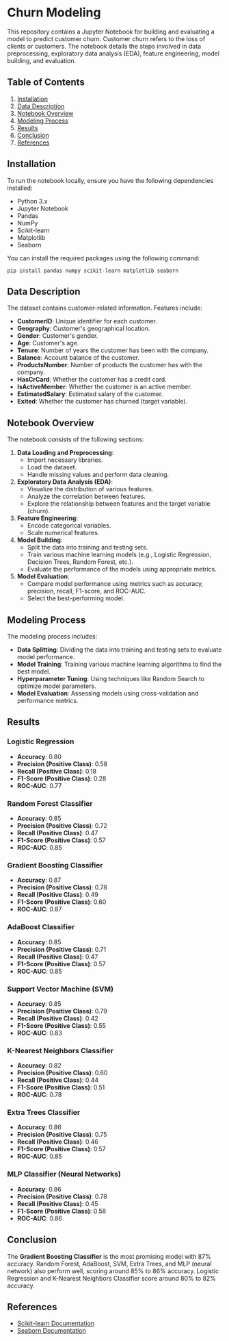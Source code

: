 # Churn Modeling

This repository contains a Jupyter Notebook for building and evaluating a model to predict customer churn. Customer churn refers to the loss of clients or customers. The notebook details the steps involved in data preprocessing, exploratory data analysis (EDA), feature engineering, model building, and evaluation.

## Table of Contents

1.  [Installation](#installation)
2.  [Data Description](#data-description)
3.  [Notebook Overview](#notebook-overview)
4.  [Modeling Process](#modeling-process)
5.  [Results](#results)
6.  [Conclusion](#conclusion)
7.  [References](#references)

## Installation

To run the notebook locally, ensure you have the following dependencies installed:

-   Python 3.x
-   Jupyter Notebook
-   Pandas
-   NumPy
-   Scikit-learn
-   Matplotlib
-   Seaborn

You can install the required packages using the following command:

`pip install pandas numpy scikit-learn matplotlib seaborn` 

## Data Description

The dataset contains customer-related information. Features include:

-   **CustomerID**: Unique identifier for each customer.
-   **Geography**: Customer's geographical location.
-   **Gender**: Customer's gender.
-   **Age**: Customer's age.
-   **Tenure**: Number of years the customer has been with the company.
-   **Balance**: Account balance of the customer.
-   **ProductsNumber**: Number of products the customer has with the company.
-   **HasCrCard**: Whether the customer has a credit card.
-   **IsActiveMember**: Whether the customer is an active member.
-   **EstimatedSalary**: Estimated salary of the customer.
-   **Exited**: Whether the customer has churned (target variable).

## Notebook Overview

The notebook consists of the following sections:

1.  **Data Loading and Preprocessing**:
    -   Import necessary libraries.
    -   Load the dataset.
    -   Handle missing values and perform data cleaning.
2.  **Exploratory Data Analysis (EDA)**:
    -   Visualize the distribution of various features.
    -   Analyze the correlation between features.
    -   Explore the relationship between features and the target variable (churn).
3.  **Feature Engineering**:
    -   Encode categorical variables.
    -   Scale numerical features.
4.  **Model Building**:
    -   Split the data into training and testing sets.
    -   Train various machine learning models (e.g., Logistic Regression, Decision Trees, Random Forest, etc.).
    -   Evaluate the performance of the models using appropriate metrics.
5.  **Model Evaluation**:
    -   Compare model performance using metrics such as accuracy, precision, recall, F1-score, and ROC-AUC.
    -   Select the best-performing model.

## Modeling Process

The modeling process includes:

-   **Data Splitting**: Dividing the data into training and testing sets to evaluate model performance.
-   **Model Training**: Training various machine learning algorithms to find the best model.
-   **Hyperparameter Tuning**: Using techniques like Random Search to optimize model parameters.
-   **Model Evaluation**: Assessing models using cross-validation and performance metrics.

## Results

### Logistic Regression

-   **Accuracy**: 0.80
-   **Precision (Positive Class)**: 0.58
-   **Recall (Positive Class)**: 0.18
-   **F1-Score (Positive Class)**: 0.28
-   **ROC-AUC**: 0.77

### Random Forest Classifier

-   **Accuracy**: 0.85
-   **Precision (Positive Class)**: 0.72
-   **Recall (Positive Class)**: 0.47
-   **F1-Score (Positive Class)**: 0.57
-   **ROC-AUC**: 0.85

### Gradient Boosting Classifier

-   **Accuracy**: 0.87
-   **Precision (Positive Class)**: 0.78
-   **Recall (Positive Class)**: 0.49
-   **F1-Score (Positive Class)**: 0.60
-   **ROC-AUC**: 0.87

### AdaBoost Classifier

-   **Accuracy**: 0.85
-   **Precision (Positive Class)**: 0.71
-   **Recall (Positive Class)**: 0.47
-   **F1-Score (Positive Class)**: 0.57
-   **ROC-AUC**: 0.85

### Support Vector Machine (SVM)

-   **Accuracy**: 0.85
-   **Precision (Positive Class)**: 0.79
-   **Recall (Positive Class)**: 0.42
-   **F1-Score (Positive Class)**: 0.55
-   **ROC-AUC**: 0.83

### K-Nearest Neighbors Classifier

-   **Accuracy**: 0.82
-   **Precision (Positive Class)**: 0.60
-   **Recall (Positive Class)**: 0.44
-   **F1-Score (Positive Class)**: 0.51
-   **ROC-AUC**: 0.78

### Extra Trees Classifier

-   **Accuracy**: 0.86
-   **Precision (Positive Class)**: 0.75
-   **Recall (Positive Class)**: 0.46
-   **F1-Score (Positive Class)**: 0.57
-   **ROC-AUC**: 0.85

### MLP Classifier (Neural Networks)

-   **Accuracy**: 0.86
-   **Precision (Positive Class)**: 0.78
-   **Recall (Positive Class)**: 0.45
-   **F1-Score (Positive Class)**: 0.58
-   **ROC-AUC**: 0.86

## Conclusion

The **Gradient Boosting Classifier** is the most promising model with 87% accuracy. Random Forest, AdaBoost, SVM, Extra Trees, and MLP (neural network) also perform well, scoring around 85% to 86% accuracy. Logistic Regression and K-Nearest Neighbors Classifier score around 80% to 82% accuracy.

## References

-   [Scikit-learn Documentation](https://scikit-learn.org/stable/supervised_learning.html)
-   [Seaborn Documentation](https://seaborn.pydata.org/tutorial.html)
